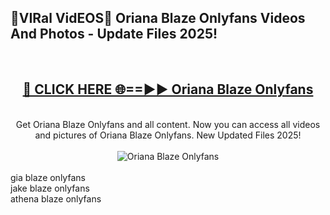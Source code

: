 <h2>🔴VIRal VidEOS🔴 Oriana Blaze Onlyfans Videos And Photos - Update Files 2025!</h2>
<br>
<div align="center">
<h2><a href="https://virallinks.top/odZfE0" rel="nofollow">🔴 CLICK HERE 🌐==►► Oriana Blaze Onlyfans</a></h2>
<br>
Get Oriana Blaze Onlyfans and all content. Now you can access all videos and pictures of Oriana Blaze Onlyfans. New Updated Files 2025!
<br>
<br>
<a href="https://virallinks.top/odZfE0" rel="nofollow" data-target="animated-image.originalLink"><img src="https://i.imgur.com/dJHk4Zq.gif)" alt="Oriana Blaze Onlyfans" style="max-width: 100%; display: inline-block;" data-target="animated-image.originalImage"></a>
</div>
<br>
gia blaze onlyfans<br>
jake blaze onlyfans<br>
athena blaze onlyfans